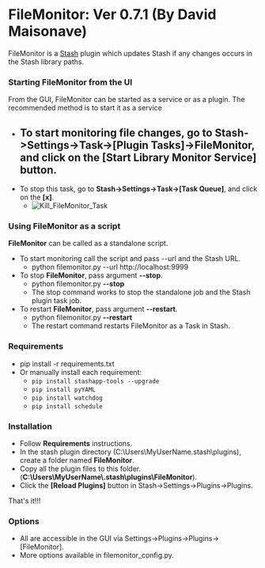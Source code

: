 # FileMonitor: Ver 0.7.1 (By David Maisonave)
FileMonitor is a [Stash](https://github.com/stashapp/stash) plugin which updates Stash if any changes occurs in the Stash library paths.

### Starting FileMonitor from the UI
From the GUI, FileMonitor can be started as a service or as a plugin. The recommended method is to start it as a service
- To start monitoring file changes, go to **Stash->Settings->Task->[Plugin Tasks]->FileMonitor**, and click on the [Start Library Monitor Service] button.
  - 
- To stop this task, go to **Stash->Settings->Task->[Task Queue]**, and click on the **[x]**.
  - ![Kill_FileMonitor_Task](https://github.com/user-attachments/assets/a3f4abca-f3a2-49fa-9db5-e0c733e0aeb1)

### Using FileMonitor as a script
**FileMonitor** can be called as a standalone script.
- To start monitoring call the script and pass --url and the Stash URL.
  - python filemonitor.py --url http://localhost:9999
- To stop **FileMonitor**, pass argument **--stop**.
  - python filemonitor.py **--stop**
  - The stop command works to stop the standalone job and the Stash plugin task job.
- To restart **FileMonitor**, pass argument **--restart**.
  - python filemonitor.py **--restart**
  - The restart command restarts FileMonitor as a Task in Stash.

### Requirements
- pip install -r requirements.txt
- Or manually install each requirement:
  - `pip install stashapp-tools --upgrade`
  - `pip install pyYAML`
  - `pip install watchdog`
  - `pip install schedule`

### Installation
- Follow **Requirements** instructions.
- In the stash plugin directory (C:\Users\MyUserName\.stash\plugins), create a folder named **FileMonitor**.
- Copy all the plugin files to this folder.(**C:\Users\MyUserName\\.stash\plugins\FileMonitor**).
- Click the **[Reload Plugins]** button in Stash->Settings->Plugins->Plugins.

That's it!!!

### Options
- All are accessible in the GUI via Settings->Plugins->Plugins->[FileMonitor].
- More options available in filemonitor_config.py.


